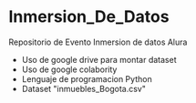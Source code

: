 # Inmersion_De_Datos

Repositorio de Evento Inmersion de datos Alura

- Uso de google drive para montar dataset
- Uso de google colabority
- Lenguaje de programacion Python
- Dataset "inmuebles_Bogota.csv"
